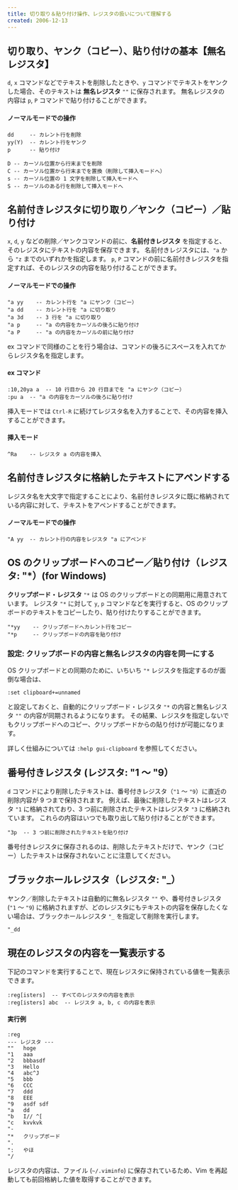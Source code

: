 ```yaml
---
title: 切り取り＆貼り付け操作、レジスタの扱いについて理解する
created: 2006-12-13
---
```


切り取り、ヤンク（コピー）、貼り付けの基本【無名レジスタ】
----

`d`, `x` コマンドなどでテキストを削除したときや、`y` コマンドでテキストをヤンクした場合、そのテキストは **無名レジスタ** `""` に保存されます。
無名レジスタの内容は `p`, `P` コマンドで貼り付けることができます。

#### ノーマルモードでの操作

~~~
dd     -- カレント行を削除
yy(Y)  -- カレント行をヤンク
p      -- 貼り付け

D -- カーソル位置から行末までを削除
C -- カーソル位置から行末までを置換（削除して挿入モードへ）
s -- カーソル位置の 1 文字を削除して挿入モードへ
S -- カーソルのある行を削除して挿入モードへ
~~~


名前付きレジスタに切り取り／ヤンク（コピー）／貼り付け
----

`x`, `d`, `y` などの削除／ヤンクコマンドの前に、**名前付きレジスタ** を指定すると、そのレジスタにテキストの内容を保存できます。
名前付きレジスタには、`"a` から `"z` までのいずれかを指定します。
`p`, `P` コマンドの前に名前付きレジスタを指定すれば、そのレジスタの内容を貼り付けることができます。

#### ノーマルモードでの操作

~~~
"a yy    -- カレント行を "a にヤンク（コピー）
"a dd    -- カレント行を "a に切り取り
"a 3d    -- 3 行を "a に切り取り
"a p     -- "a の内容をカーソルの後ろに貼り付け
"a P     -- "a の内容をカーソルの前に貼り付け
~~~

ex コマンドで同様のことを行う場合は、コマンドの後ろにスペースを入れてからレジスタ名を指定します。

#### ex コマンド

~~~
:10,20ya a  -- 10 行目から 20 行目までを "a にヤンク（コピー）
:pu a  -- "a の内容をカーソルの後ろに貼り付け
~~~

挿入モードでは `Ctrl-R` に続けてレジスタ名を入力することで、その内容を挿入することができます。

#### 挿入モード

~~~
^Ra    -- レジスタ a の内容を挿入
~~~


名前付きレジスタに格納したテキストにアペンドする
----

レジスタ名を大文字で指定することにより、名前付きレジスタに既に格納されている内容に対して、テキストをアペンドすることができます。

#### ノーマルモードでの操作

~~~
"A yy  -- カレント行の内容をレジスタ "a にアペンド
~~~


OS のクリップボードへのコピー／貼り付け（レジスタ: "*）(for Windows)
----

**クリップボード・レジスタ** `"*` は OS のクリップボードとの同期用に用意されています。
レジスタ `"*` に対して `y`, `p` コマンドなどを実行すると、OS のクリップボードのテキストをコピーしたり、貼り付けたりすることができます。

~~~
"*yy    -- クリップボードへカレント行をコピー
"*p     -- クリップボードの内容を貼り付け
~~~


### 設定: クリップボードの内容と無名レジスタの内容を同一にする

OS クリップボードとの同期のために、いちいち `"*` レジスタを指定するのが面倒な場合は、

~~~
:set clipboard+=unnamed
~~~

と設定しておくと、自動的にクリップボード・レジスタ `"*` の内容と無名レジスタ `""` の内容が同期されるようになります。
その結果、レジスタを指定しないでもクリップボードへのコピー、クリップボードからの貼り付けが可能になります。

詳しく仕組みについては `:help gui-clipboard` を参照してください。


番号付きレジスタ (レジスタ: "1 ～ "9）
----

`d` コマンドにより削除したテキストは、番号付きレジスタ（`"1` ～ `"9`）に直近の削除内容が 9 つまで保持されます。
例えば、最後に削除したテキストはレジスタ `"1` に格納されており、3 つ前に削除されたテキストはレジスタ `"3` に格納されています。
これらの内容はいつでも取り出して貼り付けることができます。

~~~
"3p  -- 3 つ前に削除されたテキストを貼り付け
~~~

番号付きレジスタに保存されるのは、削除したテキストだけで、ヤンク（コピー）したテキストは保存されないことに注意してください。


ブラックホールレジスタ（レジスタ: "_）
----

ヤンク／削除したテキストは自動的に無名レジスタ `""` や、番号付きレジスタ (`"1` ～ `"9`) に格納されますが、どのレジスタにもテキストの内容を保存したくない場合は、ブラックホールレジスタ `"_` を指定して削除を実行します。

~~~
"_dd
~~~


現在のレジスタの内容を一覧表示する
----

下記のコマンドを実行することで、現在レジスタに保持されている値を一覧表示できます。

~~~
:reg[isters]  -- すべてのレジスタの内容を表示
:reg[isters] abc  -- レジスタ a, b, c の内容を表示
~~~

#### 実行例

~~~
:reg
--- レジスタ ---
""   hoge
"1   aaa
"2   bbbasdf
"3   Hello
"4   abc^J
"5   bbb
"6   CCC
"7   ddd
"8   EEE
"9   asdf sdf
"a   dd
"b   I// ^[
"c   kvvkvk
"-
"*   クリップボード
".
":   やほ
"/
~~~

レジスタの内容は、ファイル (`~/.viminfo`) に保存されているため、Vim を再起動しても前回格納した値を取得することができます。


